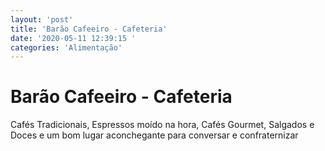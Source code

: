 ```yaml
---
layout: 'post'
title: 'Barão Cafeeiro - Cafeteria'
date: '2020-05-11 12:39:15 '
categories: 'Alimentação'
---
```


# Barão Cafeeiro - Cafeteria

Cafés Tradicionais, Espressos moído na hora, Cafés Gourmet, Salgados e Doces e um bom lugar aconchegante para conversar e confraternizar
